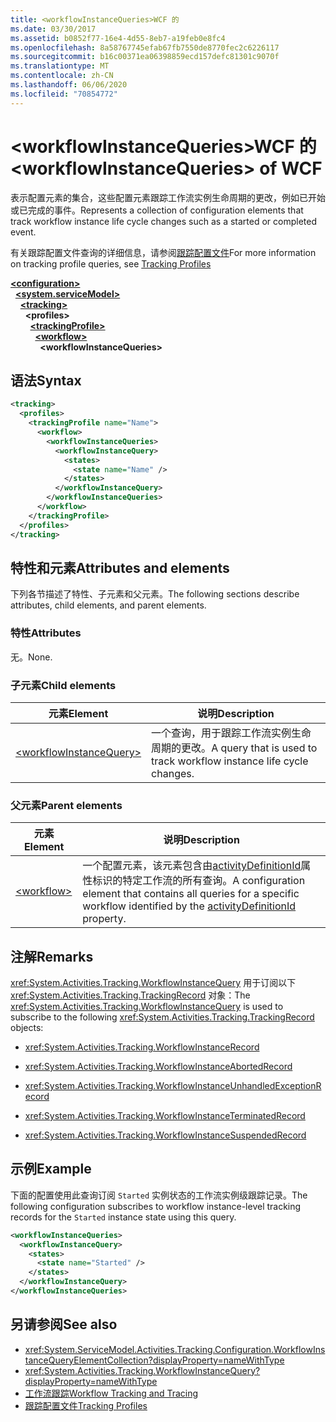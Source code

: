 ```yaml
---
title: <workflowInstanceQueries>WCF 的
ms.date: 03/30/2017
ms.assetid: b0852f77-16e4-4d55-8eb7-a19feb0e8fc4
ms.openlocfilehash: 8a58767745efab67fb7550de8770fec2c6226117
ms.sourcegitcommit: b16c00371ea06398859ecd157defc81301c9070f
ms.translationtype: MT
ms.contentlocale: zh-CN
ms.lasthandoff: 06/06/2020
ms.locfileid: "70854772"
---
```

# <a name="workflowinstancequeries-of-wcf"></a><span data-ttu-id="3fdf9-102">\<workflowInstanceQueries>WCF 的</span><span class="sxs-lookup"><span data-stu-id="3fdf9-102">\<workflowInstanceQueries> of WCF</span></span>

<span data-ttu-id="3fdf9-103">表示配置元素的集合，这些配置元素跟踪工作流实例生命周期的更改，例如已开始或已完成的事件。</span><span class="sxs-lookup"><span data-stu-id="3fdf9-103">Represents a collection of configuration elements that track workflow instance life cycle changes such as a started or completed event.</span></span>  
  
<span data-ttu-id="3fdf9-104">有关跟踪配置文件查询的详细信息，请参阅[跟踪配置文件](../../../windows-workflow-foundation/tracking-profiles.md)</span><span class="sxs-lookup"><span data-stu-id="3fdf9-104">For more information on tracking profile queries, see [Tracking Profiles](../../../windows-workflow-foundation/tracking-profiles.md)</span></span>  
  
[**\<configuration>**](../configuration-element.md)\
&nbsp;&nbsp;[**\<system.serviceModel>**](system-servicemodel.md)\
&nbsp;&nbsp;&nbsp;&nbsp;[**\<tracking>**](tracking-of-wcf.md)\
&nbsp;&nbsp;&nbsp;&nbsp;&nbsp;&nbsp;**\<profiles>**\
&nbsp;&nbsp;&nbsp;&nbsp;&nbsp;&nbsp;&nbsp;&nbsp;[**\<trackingProfile>**](trackingprofile-of-wcf.md)\
&nbsp;&nbsp;&nbsp;&nbsp;&nbsp;&nbsp;&nbsp;&nbsp;&nbsp;&nbsp;[**\<workflow>**](workflow-of-wcf.md)\
&nbsp;&nbsp;&nbsp;&nbsp;&nbsp;&nbsp;&nbsp;&nbsp;&nbsp;&nbsp;&nbsp;&nbsp;**\<workflowInstanceQueries>**  
  
## <a name="syntax"></a><span data-ttu-id="3fdf9-105">语法</span><span class="sxs-lookup"><span data-stu-id="3fdf9-105">Syntax</span></span>  
  
```xml  
<tracking>
  <profiles>
    <trackingProfile name="Name">
      <workflow>
        <workflowInstanceQueries>
          <workflowInstanceQuery>
            <states>
              <state name="Name" />
            </states>
          </workflowInstanceQuery>
        </workflowInstanceQueries>
      </workflow>
    </trackingProfile>
  </profiles>
</tracking>
```  
  
## <a name="attributes-and-elements"></a><span data-ttu-id="3fdf9-106">特性和元素</span><span class="sxs-lookup"><span data-stu-id="3fdf9-106">Attributes and elements</span></span>

<span data-ttu-id="3fdf9-107">下列各节描述了特性、子元素和父元素。</span><span class="sxs-lookup"><span data-stu-id="3fdf9-107">The following sections describe attributes, child elements, and parent elements.</span></span>  
  
### <a name="attributes"></a><span data-ttu-id="3fdf9-108">特性</span><span class="sxs-lookup"><span data-stu-id="3fdf9-108">Attributes</span></span>  

<span data-ttu-id="3fdf9-109">无。</span><span class="sxs-lookup"><span data-stu-id="3fdf9-109">None.</span></span>  
  
### <a name="child-elements"></a><span data-ttu-id="3fdf9-110">子元素</span><span class="sxs-lookup"><span data-stu-id="3fdf9-110">Child elements</span></span>  
  
|<span data-ttu-id="3fdf9-111">元素</span><span class="sxs-lookup"><span data-stu-id="3fdf9-111">Element</span></span>|<span data-ttu-id="3fdf9-112">说明</span><span class="sxs-lookup"><span data-stu-id="3fdf9-112">Description</span></span>|  
|-------------|-----------------|  
|[\<workflowInstanceQuery>](workflowinstancequery-of-wcf.md)|<span data-ttu-id="3fdf9-113">一个查询，用于跟踪工作流实例生命周期的更改。</span><span class="sxs-lookup"><span data-stu-id="3fdf9-113">A query that is used to track workflow instance life cycle changes.</span></span>|  
  
### <a name="parent-elements"></a><span data-ttu-id="3fdf9-114">父元素</span><span class="sxs-lookup"><span data-stu-id="3fdf9-114">Parent elements</span></span>  
  
|<span data-ttu-id="3fdf9-115">元素</span><span class="sxs-lookup"><span data-stu-id="3fdf9-115">Element</span></span>|<span data-ttu-id="3fdf9-116">说明</span><span class="sxs-lookup"><span data-stu-id="3fdf9-116">Description</span></span>|  
|-------------|-----------------|  
|[\<workflow>](../windows-workflow-foundation/workflow.md)|<span data-ttu-id="3fdf9-117">一个配置元素，该元素包含由[activityDefinitionId](xref:System.ServiceModel.Activities.Tracking.Configuration.ProfileWorkflowElement.ActivityDefinitionId)属性标识的特定工作流的所有查询。</span><span class="sxs-lookup"><span data-stu-id="3fdf9-117">A configuration element that contains all queries for a specific workflow identified by the [activityDefinitionId](xref:System.ServiceModel.Activities.Tracking.Configuration.ProfileWorkflowElement.ActivityDefinitionId) property.</span></span>|  
  
## <a name="remarks"></a><span data-ttu-id="3fdf9-118">注解</span><span class="sxs-lookup"><span data-stu-id="3fdf9-118">Remarks</span></span>

<span data-ttu-id="3fdf9-119"><xref:System.Activities.Tracking.WorkflowInstanceQuery> 用于订阅以下 <xref:System.Activities.Tracking.TrackingRecord> 对象：</span><span class="sxs-lookup"><span data-stu-id="3fdf9-119">The <xref:System.Activities.Tracking.WorkflowInstanceQuery> is used to subscribe to the following <xref:System.Activities.Tracking.TrackingRecord> objects:</span></span>  
  
- <xref:System.Activities.Tracking.WorkflowInstanceRecord>  
  
- <xref:System.Activities.Tracking.WorkflowInstanceAbortedRecord>  
  
- <xref:System.Activities.Tracking.WorkflowInstanceUnhandledExceptionRecord>  
  
- <xref:System.Activities.Tracking.WorkflowInstanceTerminatedRecord>  
  
- <xref:System.Activities.Tracking.WorkflowInstanceSuspendedRecord>  
  
## <a name="example"></a><span data-ttu-id="3fdf9-120">示例</span><span class="sxs-lookup"><span data-stu-id="3fdf9-120">Example</span></span>  

<span data-ttu-id="3fdf9-121">下面的配置使用此查询订阅 `Started` 实例状态的工作流实例级跟踪记录。</span><span class="sxs-lookup"><span data-stu-id="3fdf9-121">The following configuration subscribes to workflow instance-level tracking records for the `Started` instance state using this query.</span></span>  
  
```xml  
<workflowInstanceQueries>
  <workflowInstanceQuery>
    <states>
      <state name="Started" />
    </states>
  </workflowInstanceQuery>
</workflowInstanceQueries>
```  
  
## <a name="see-also"></a><span data-ttu-id="3fdf9-122">另请参阅</span><span class="sxs-lookup"><span data-stu-id="3fdf9-122">See also</span></span>

- <xref:System.ServiceModel.Activities.Tracking.Configuration.WorkflowInstanceQueryElementCollection?displayProperty=nameWithType>
- <xref:System.Activities.Tracking.WorkflowInstanceQuery?displayProperty=nameWithType>
- [<span data-ttu-id="3fdf9-123">工作流跟踪</span><span class="sxs-lookup"><span data-stu-id="3fdf9-123">Workflow Tracking and Tracing</span></span>](../../../windows-workflow-foundation/workflow-tracking-and-tracing.md)
- [<span data-ttu-id="3fdf9-124">跟踪配置文件</span><span class="sxs-lookup"><span data-stu-id="3fdf9-124">Tracking Profiles</span></span>](../../../windows-workflow-foundation/tracking-profiles.md)
